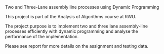 Two and Three-Lane assembly line processes using Dynamic Programming

This project is part of the Analysis of Algorithms course at RWU.

The project purpose is to implement two and three lane assembly-line processes efficiently with dynamic programming and analyse the performance of the implementation.

Please see report for more details on the assignment and testing data.

